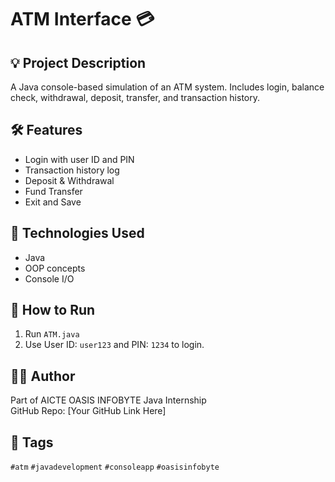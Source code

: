 # ATM Interface 💳

## 💡 Project Description
A Java console-based simulation of an ATM system. Includes login, balance check, withdrawal, deposit, transfer, and transaction history.

## 🛠 Features
- Login with user ID and PIN
- Transaction history log
- Deposit & Withdrawal
- Fund Transfer
- Exit and Save

## 📌 Technologies Used
- Java
- OOP concepts
- Console I/O

## 📂 How to Run
1. Run `ATM.java`
2. Use User ID: `user123` and PIN: `1234` to login.

## 🧑‍💻 Author
Part of AICTE OASIS INFOBYTE Java Internship  
GitHub Repo: [Your GitHub Link Here]

## 🔖 Tags
`#atm` `#javadevelopment` `#consoleapp` `#oasisinfobyte`
